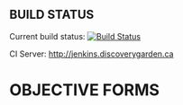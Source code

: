 BUILD STATUS
------------
Current build status:
[![Build Status](https://travis-ci.org/Islandora/objective_forms.png?branch=7.x)](https://travis-ci.org/Islandora/objective_forms)

CI Server:
http://jenkins.discoverygarden.ca

OBJECTIVE FORMS
==================